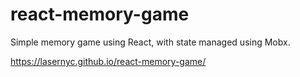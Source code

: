 # react-memory-game

Simple memory game using React, with state managed using Mobx.

https://lasernyc.github.io/react-memory-game/
